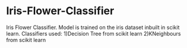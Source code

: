 # Iris-Flower-Classifier
Iris Flower Classifier.
Model is trained on the iris dataset inbuilt in scikit learn.
Classifiers used:
1)Decision Tree from scikit learn
2)KNeighbours from scikit learn
